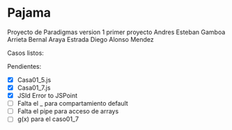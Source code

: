 Pajama
======
Proyecto de Paradigmas version 1 primer proyecto
Andres Esteban Gamboa Arrieta
Bernal Araya Estrada
Diego Alonso Mendez

Casos listos:

Pendientes:

- [x] Casa01_5.js
- [x] Casa01_7.js
- [x] JSId Error to JSPoint
- [ ] Falta el _ para compartamiento default
- [ ] Falta el pipe para acceso de arrays
- [ ] g(x) para el caso01_7
